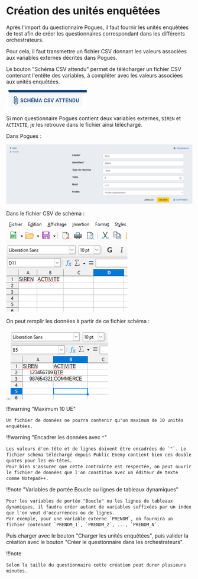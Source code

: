 # Création des unités enquêtées

Après l'import du questionnaire Pogues, il faut fournir les unités enquêtées de test afin de créer les questionnaires correspondant dans les différents orchestrateurs.

Pour cela, il faut transmettre un fichier CSV donnant les valeurs associées aux variables externes décrites dans Pogues.

Le bouton "Schéma CSV attendu" permet de télécharger un fichier CSV contenant l'entête des variables, à compléter avec les valeurs associées aux unités enquêtées.

![Schéma CSV attendu](../../img/public-enemy/schema-attendu.png)

Si mon questionnaire Pogues contient deux variables externes, `SIREN` et `ACTIVITE`, je les retrouve dans le fichier ainsi téléchargé.

Dans Pogues :

![Variables externes Pogues](../../img/public-enemy/var-ext-pogues.png)

Dans le fichier CSV de schéma :

![Variables externes schéma](../../img/public-enemy/var-ext-schema.png)

On peut remplir les données à partir de ce fichier schéma :

...![Variables externes données](../../img/public-enemy/var-ext-data.png)

!!!warning "Maximum 10 UE"

    Un fichier de données ne pourra contenir qu'un maximum de 10 unités enquêtées.

!!!warning "Encadrer les données avec `"`"

    Les valeurs d'en-tête et de lignes doivent être encadrées de `"`. Le fichier schéma téléchargé depuis Public Enemy contient bien ces double quotes pour les en-têtes.
    Pour bien s'assurer que cette contrainte est respectée, on peut ouvrir le fichier de données que l'on constitue avec un éditeur de texte comme Notepad++.

!!!note "Variables de portée Boucle ou lignes de tableaux dynamiques"

    Pour les variables de portée "Boucle" ou les lignes de tableaux dynamiques, il faudra créer autant de variables suffixées par un index que l'on veut d'occurrences ou de lignes. 
    Par exemple, pour une variable externe `PRENOM`, on fournira un fichier contenant `PRENOM_1`, `PRENOM_2`, ..., `PRENOM_N`.

Puis charger avec le bouton "Charger les unités enquêtées", puis valider la création avec le bouton "Créer le questionnaire dans les orchestrateurs".

!!!note

    Selon la taille du questionnaire cette création peut durer plusieurs minutes.
